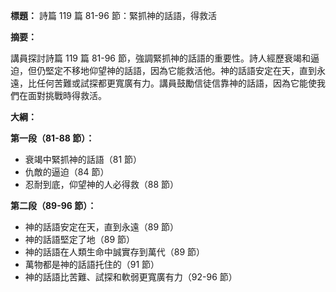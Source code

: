 **標題：** 詩篇 119 篇 81-96 節：緊抓神的話語，得救活

**摘要：**

講員探討詩篇 119 篇 81-96 節，強調緊抓神的話語的重要性。詩人經歷衰竭和逼迫，但仍堅定不移地仰望神的話語，因為它能救活他。神的話語安定在天，直到永遠，比任何苦難或試探都更寬廣有力。講員鼓勵信徒信靠神的話語，因為它能使我們在面對挑戰時得救活。

**大綱：**

**第一段（81-88 節）：**

* 衰竭中緊抓神的話語（81 節）
* 仇敵的逼迫（84 節）
* 忍耐到底，仰望神的人必得救（88 節）

**第二段（89-96 節）：**

* 神的話語安定在天，直到永遠（89 節）
* 神的話語堅定了地（89 節）
* 神的話語在人類生命中誠實存到萬代（89 節）
* 萬物都是神的話語托住的（91 節）
* 神的話語比苦難、試探和軟弱更寬廣有力（92-96 節）